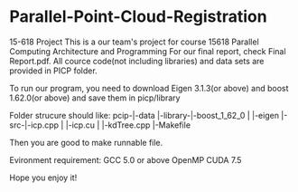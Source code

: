 # Parallel-Point-Cloud-Registration
15-618 Project
This is a our team's project for course 15618 Parallel Computing Architecture and Programming
For our final report, check Final Report.pdf.
All cource code(not including libraries) and data sets are provided in PICP folder.

To run our program, you need to download Eigen 3.1.3(or above) and boost 1.62.0(or above) and save them in picp/library

Folder strucure should like:
pcip-|-data
     |-library-|-boost_1_62_0
     |         |-eigen
     |-src-|-icp.cpp
     |     |-icp.cu
     |     |-kdTree.cpp
     |-Makefile
     
Then you are good to make runnable file.

Evironment requirement:
GCC 5.0 or above
OpenMP
CUDA 7.5

Hope you enjoy it!
